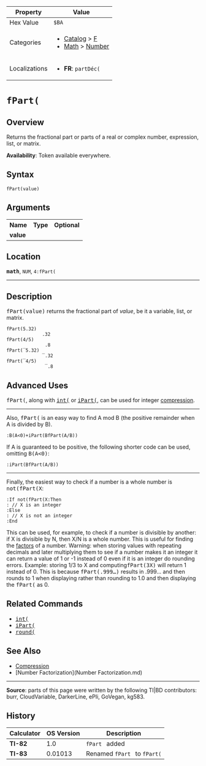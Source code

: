 | Property      | Value |
|---------------|-------|
| Hex Value     | `$BA`|
| Categories    | <ul><li>[Catalog](<../categories/Catalog.md>) > [F](<../categories/Catalog.md#F>)</li><li>[Math](<../categories/Math.md>) > [Number](<../categories/Math.md#Number>)</li></ul> |
| Localizations | <ul><li><b>FR</b>: `partDéc(`</li></ul> |

# `fPart(`

## Overview
Returns the fractional part or parts of a real or complex number, expression, list, or matrix.


<b>Availability</b>: Token available everywhere.

## Syntax
`fPart(value)`

## Arguments
<table>
<tr><th>Name</th><th>Type</th><th>Optional</th></tr>

<tr><td><b>value</b></td><td></td><td></td></tr>

</table>

## Location
<tt><kbd><b>math</b></kbd></tt>, `NUM`, `4:fPart(`
<hr>

## Description

<tt>fPart(value)</tt> returns the fractional part of _value_, be it a variable, list, or matrix.

```ti-basic
fPart(5.32)
             .32
fPart(4/5)
              .8
fPart(‾5.32)
             ‾.32
fPart(‾4/5)
              ‾.8
```

## Advanced Uses

<tt>fPart(</tt>, along with <tt><a href="int(.md">int(</a></tt> or <tt><a href="iPart(.md">iPart(</a></tt>, can be used for integer [compression](compression.md).

* * *

Also, <tt>fPart(</tt> is an easy way to find A mod B (the positive remainder when A is divided by B).

```ti-basic
:B(A<0)+iPart(BfPart(A/B))
```

If A is guaranteed to be positive, the following shorter code can be used, omitting <tt>B(A&lt;0)</tt>:

```ti-basic
:iPart(BfPart(A/B))
```

* * *

Finally, the easiest way to check if a number is a whole number is <tt>not(fPart(X</tt>:

```ti-basic
:If not(fPart(X:Then
: // X is an integer
:Else
: // X is not an integer
:End
```

This can be used, for example, to check if a number is divisible by another: if X is divisible by N, then X/N is a whole number. This is useful for finding the [factors](factorization) of a number. Warning: when storing values with repeating decimals and later multiplying them to see if a number makes it an integer it can return a value of 1 or -1 instead of 0 even if it is an integer do rounding errors. Example: storing 1/3 to X and computing<tt>fPart(3X)</tt> will return 1 instead of 0. This is because <tt>fPart(.999…)</tt> results in .999… and then rounds to 1 when displaying rather than rounding to 1.0 and then displaying the <tt>fPart(</tt> as 0.

## Related Commands

*   <tt><a href="int(.md">int(</a></tt>
*   <tt><a href="iPart(.md">iPart(</a></tt>
*   <tt><a href="round(.md">round(</a></tt>

## See Also

*   [Compression](Compression.md)
*   [Number Factorization](Number Factorization.md)

* * *

**Source**: parts of this page were written by the following TI|BD contributors: burr, CloudVariable, DarkerLine, ePIi, GoVegan, kg583.

## History
| Calculator | OS Version | Description |
|------------|------------|-------------|
| <b>TI-82</b> | 1.0 | `fPart ` added |
| <b>TI-83</b> | 0.01013 | Renamed `fPart ` to `fPart(`


